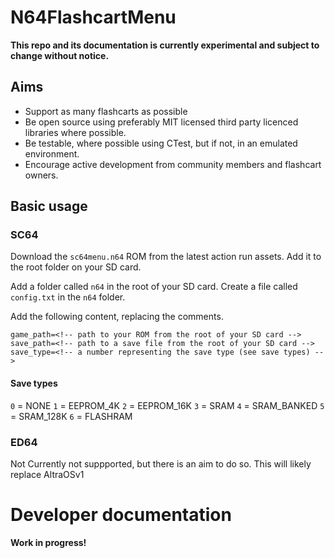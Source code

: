 # N64FlashcartMenu
**This repo and its documentation is currently experimental and subject to change without notice.**

## Aims
* Support as many flashcarts as possible
* Be open source using preferably MIT licensed third party licenced libraries where possible.
* Be testable, where possible using CTest, but if not, in an emulated environment.
* Encourage active development from community members and flashcart owners.

## Basic usage

### SC64
Download the `sc64menu.n64` ROM from the latest action run assets.
Add it to the root folder on your SD card.

Add a folder called `n64` in the root of your SD card.
Create a file called `config.txt` in the `n64` folder.

Add the following content, replacing the comments.
```
game_path=<!-- path to your ROM from the root of your SD card -->
save_path=<!-- path to a save file from the root of your SD card -->
save_type=<!-- a number representing the save type (see save types) -->
```

#### Save types
`0` = NONE
`1` = EEPROM_4K
`2` = EEPROM_16K
`3` = SRAM
`4` = SRAM_BANKED
`5` = SRAM_128K
`6` = FLASHRAM


### ED64
Not Currently not suppported, but there is an aim to do so.
This will likely replace AltraOSv1


# Developer documentation
**Work in progress!**

